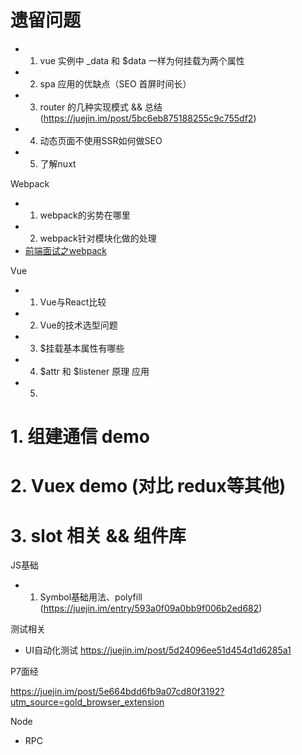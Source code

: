 
# 遗留问题

- 1. vue 实例中 _data 和 $data 一样为何挂载为两个属性
- 2. spa 应用的优缺点（SEO 首屏时间长）
- 3. router 的几种实现模式 && 总结 (https://juejin.im/post/5bc6eb875188255c9c755df2)
- 4. 动态页面不使用SSR如何做SEO
- 5. 了解nuxt


Webpack
- 1. webpack的劣势在哪里
- 2. webpack针对模块化做的处理
- [前端面试之webpack](https://juejin.im/post/59cb6307f265da064e1f65b9)

Vue
- 1. Vue与React比较
- 2. Vue的技术选型问题
- 3. $挂载基本属性有哪些
- 4. $attr 和 $listener 原理  应用
- 5. 

# 1. 组建通信 demo
# 2. Vuex demo (对比 redux等其他)
# 3. slot 相关 && 组件库


JS基础
- 1. Symbol基础用法、polyfill (https://juejin.im/entry/593a0f09a0bb9f006b2ed682)


测试相关
- UI自动化测试 https://juejin.im/post/5d24096ee51d454d1d6285a1

P7面经

https://juejin.im/post/5e664bdd6fb9a07cd80f3192?utm_source=gold_browser_extension


Node  
- RPC